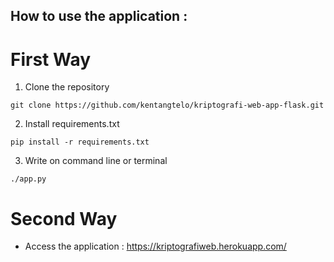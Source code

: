 ## How to use the application :
# First Way
1. Clone the repository 
```
git clone https://github.com/kentangtelo/kriptografi-web-app-flask.git
```
2. Install requirements.txt 
```
pip install -r requirements.txt
```
3. Write on command line or terminal
```
./app.py
```

# Second Way
- Access the application : 
  https://kriptografiweb.herokuapp.com/
